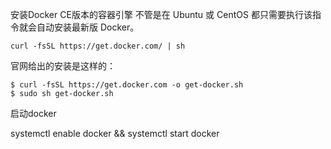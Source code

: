 


安装Docker CE版本的容器引擎
不管是在 Ubuntu 或 CentOS 都只需要执行该指令就会自动安装最新版 Docker。
```
curl -fsSL https://get.docker.com/ | sh
```

官网给出的安装是这样的：

```
$ curl -fsSL https://get.docker.com -o get-docker.sh
$ sudo sh get-docker.sh
```

启动docker

systemctl enable docker && systemctl start docker
